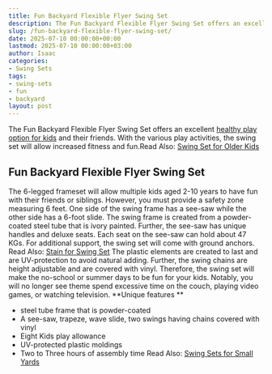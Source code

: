 ```yaml
---
title: Fun Backyard Flexible Flyer Swing Set
description: The Fun Backyard Flexible Flyer Swing Set offers an excellent healthy play option for kids and their friends. With the various play activities, the swing set...
slug: /fun-backyard-flexible-flyer-swing-set/
date: 2025-07-10 00:00:00+00:00
lastmod: 2025-07-10 00:00:00+03:00
author: Isaac
categories:
- Swing Sets
tags:
- swing-sets
- fun
- backyard
layout: post
---
```

The Fun Backyard Flexible Flyer Swing Set offers an excellent
[healthy play option for kids](https://healthinformatics.uic.edu/healthy-games-and-activities-for-kids/)
and their friends.
With the various play activities, the swing set will allow increased fitness and fun.Read Also:
[Swing Set for Older Kids](https://pestpolicy.com/best-swing-set-for-older-kids/)

## Fun Backyard Flexible Flyer Swing Set

The 6-legged frameset will allow multiple kids aged 2-10 years to have fun with their friends or siblings. However, you must provide a safety zone measuring 6 feet.
One side of the swing frame has a see-saw while the other side has a 6-foot slide. The swing frame is created from a powder-coated steel tube that is ivory painted.
Further, the see-saw has unique handles and deluxe seats. Each seat on the see-saw can hold about 47 KGs. For additional support, the swing set will come with ground anchors.
Read Also:
[Stain for Swing Set](https://pestpolicy.com/best-stain-for-swing-set/)
The plastic elements are created to last and are UV-protection to avoid natural adding. Further, the swing chains are height adjustable and are covered with vinyl.
Therefore, the swing set will make the no-school or summer days to be fun for your kids. Notably, you will no longer see theme spend excessive time on the couch, playing video games, or watching television.
**Unique features **
- steel tube frame that is powder-coated
- A see-saw, trapeze, wave slide, two swings having chains covered with vinyl
- Eight Kids play allowance
- UV-protected plastic moldings
- Two to Three hours of assembly time
Read Also:
[Swing Sets for Small Yards](https://pestpolicy.com/best-[swing-sets](https://pestpolicy.com/saratoga-backyard-discovery-cedar-wood/)-for-small-yards/)
